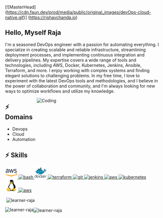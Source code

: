 [![MasterHead] (https://cdn.faun.dev/prod/media/public/original_images/devOps-cloud-native.gif)] (https://rishavchanda.io)

<h2 align="left">Hello, Myself Raja</h2>
<p align="left" > I'm a seasoned DevOps engineer with a passion for automating everything. I specialize in creating scalable and reliable infrastructure, streamlining deployment processes, and implementing continuous integration and delivery pipelines.
My expertise covers a wide range of tools and technologies, including AWS, Docker, Kubernetes, Jenkins, Ansible, Terraform, and more. I enjoy working with complex systems and finding elegant solutions to challenging problems. In my free time, I love to experiment with the latest DevOps tools and methodologies, and I believe in the power of collaboration and community, and I'm always looking for new ways to optimize workflows and utilize my knowledge.
</p>
<img align="right" alt="Coding" width="400" src="https://media3.giphy.com/media/qgQUggAC3Pfv687qPC/giphy.gif?cid=ecf05e47ezm0fn0fag604ku15f2pmpqlndnabqi2nzvhersi&ep=v1_gifs_search&rid=giphy.gif&ct=g">

## ⚡ Domains
- Devops
- Cloud
- Automation

## ⚡ Skills
<p align="left"> <a href="https://aws.amazon.com" target="_blank" rel="noreferrer"> <img src="https://raw.githubusercontent.com/devicons/devicon/master/icons/amazonwebservices/amazonwebservices-original-wordmark.svg" alt="aws" width="40" height="40"/> </a> <a href="https://www.gnu.org/software/bash/" target="_blank" rel="noreferrer"> <img src="https://www.vectorlogo.zone/logos/gnu_bash/gnu_bash-icon.svg" alt="bash" width="40" height="40"/> </a> <a href="https://www.docker.com/" target="_blank" rel="noreferrer"> <img src="https://raw.githubusercontent.com/devicons/devicon/master/icons/docker/docker-original-wordmark.svg" alt="docker" width="40" height="40"/>  </a> <a href="https://www.terraform.io/" target="_blank" > <img src="https://icons-for-free.com/iconfiles/png/512/Terraform-1329545833434920628.png" alt="terraform" width="40" height="40" /> </a> </a> <a href="https://git-scm.com/" target="_blank" rel="noreferrer"> <img src="https://www.vectorlogo.zone/logos/git-scm/git-scm-icon.svg" alt="git" width="40" height="40"/> </a> <a href="https://www.jenkins.io" target="_blank" rel="noreferrer"> <img src="https://www.vectorlogo.zone/logos/jenkins/jenkins-icon.svg" alt="jenkins" width="40" height="40"/> </a> </a> <a href="https://www.ansible.com/" target="_blank" > <img src="https://www.vectorlogo.zone/logos/ansible/ansible-icon.svg" alt="aws" width="40" height="40" /> </a> <a href="https://kubernetes.io" target="_blank" rel="noreferrer"> <img src="https://www.vectorlogo.zone/logos/kubernetes/kubernetes-icon.svg" alt="kubernetes" width="40" height="40"/> </a> <a href="https://www.linux.org/" target="_blank" rel="noreferrer"> <img src="https://raw.githubusercontent.com/devicons/devicon/master/icons/linux/linux-original.svg" alt="linux" width="40" height="40"/> </a>  </a> <a href="https://code.visualstudio.com/" target="_blank" > <img src="https://i.giphy.com/media/IdyAQJVN2kVPNUrojM/200.webp" alt="aws" width="40" height="40" /> </a> </p>



<p>&nbsp;<img align="center" src="https://github-readme-stats.vercel.app/api?username=learner-raja&show_icons=true&locale=en" alt="learner-raja" /> 
<p><img align="left" src="https://github-readme-stats.vercel.app/api/top-langs?username=learner-raja&show_icons=true&locale=en&layout=compact" alt="learner-raja" /></p>



<p><img align="center" src="https://github-readme-streak-stats.herokuapp.com/?user=learner-raja&" alt="learner-raja" /></p>


